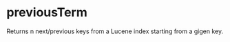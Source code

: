 previousTerm
============

Returns n next/previous keys from a Lucene index starting from a gigen key. 